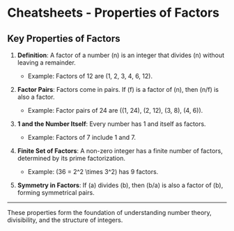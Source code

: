 # Cheatsheets - Properties of Factors

## Key Properties of Factors

1. **Definition**: A factor of a number \(n\) is an integer that divides \(n\) without leaving a remainder.

    - Example: Factors of 12 are \(1, 2, 3, 4, 6, 12\).

2. **Factor Pairs**: Factors come in pairs. If \(f\) is a factor of \(n\), then \(n/f\) is also a factor.

    - Example: Factor pairs of 24 are \((1, 24), (2, 12), (3, 8), (4, 6)\).

3. **1 and the Number Itself**: Every number has 1 and itself as factors.

    - Example: Factors of 7 include 1 and 7.

4. **Finite Set of Factors**: A non-zero integer has a finite number of factors, determined by its prime factorization.

    - Example: \(36 = 2^2 \times 3^2\) has 9 factors.

5. **Symmetry in Factors**: If \(a\) divides \(b\), then \(b/a\) is also a factor of \(b\), forming symmetrical pairs.

---

These properties form the foundation of understanding number theory, divisibility, and the structure of integers.